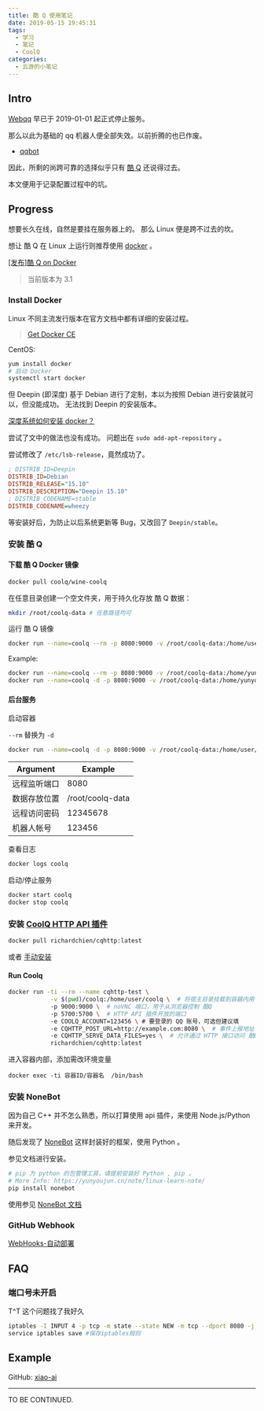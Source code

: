 ```yaml
---
title: 酷 Q 使用笔记
date: 2019-05-15 19:45:31
tags:
  - 学习
  - 笔记
  - CoolQ
categories:
  - 云游的小笔记
---
```


<!-- updated: 2020-04-03 19:45:31 -->

## Intro

[Webqq](https://web2.qq.com/) 早已于 2019-01-01 起正式停止服务。

那么以此为基础的 qq 机器人便全部失效。以前折腾的也已作废。

- [qqbot](https://github.com/pandolia/qqbot)

因此，所剩的尚跨可靠的选择似乎只有 [酷 Q](https://cqp.cc/) 还说得过去。

本文便用于记录配置过程中的坑。

<!-- more -->

## Progress

想要长久在线，自然是要挂在服务器上的。
那么 Linux 便是跨不过去的坎。

想让 酷 Q 在 Linux 上运行则推荐使用 [docker](https://www.docker.com/) 。

[[发布]酷 Q on Docker](https://cqp.cc/t/34558)

> 当前版本为 3.1

### Install Docker

Linux 不同主流发行版本在官方文档中都有详细的安装过程。

> [Get Docker CE](https://docs.docker.com/install/linux/docker-ce/debian/)

CentOS:

```sh
yum install docker
# 启动 Docker
systemctl start docker
```

但 Deepin (即深度) 基于 Debian 进行了定制，本以为按照 Debian 进行安装就可以，但没能成功。
无法找到 Deepin 的安装版本。

[深度系统如何安装 docker？](https://bbs.deepin.org/forum.php?mod=viewthread&tid=139514&page=1&authorid=76809)

尝试了文中的做法也没有成功。
问题出在 `sudo add-apt-repository` 。

尝试修改了 `/etc/lsb-release`，竟然成功了。

```ini
; DISTRIB_ID=Deepin
DISTRIB_ID=Debian
DISTRIB_RELEASE="15.10"
DISTRIB_DESCRIPTION="Deepin 15.10"
; DISTRIB_CODENAME=stable
DISTRIB_CODENAME=wheezy
```

等安装好后，为防止以后系统更新等 Bug，又改回了 `Deepin/stable`。

### 安装 酷 Q

#### 下载 酷 Q Docker 镜像

```sh
docker pull coolq/wine-coolq
```

在任意目录创建一个空文件夹，用于持久化存放 酷 Q 数据：

```sh
mkdir /root/coolq-data # 任意路径均可
```

运行 酷 Q 镜像

```sh
docker run --name=coolq --rm -p 8080:9000 -v /root/coolq-data:/home/user/coolq -e VNC_PASSWD=12345678 -e COOLQ_ACCOUNT=123456 coolq/wine-coolq
```

Example:

```sh
docker run --name=coolq --rm -p 8080:9000 -v /root/coolq-data:/home/yunyou/coolq -e VNC_PASSWD=yunyou -e COOLQ_ACCOUNT=xiaoai coolq/wine-coolq
docker run --name=coolq -d -p 8080:9000 -v /root/coolq-data:/home/yunyou/coolq -e VNC_PASSWD=yunyou -e COOLQ_ACCOUNT=xiaoai coolq/wine-coolq
```

#### 后台服务

启动容器

`--rm` 替换为 `-d`

```sh
docker run --name=coolq -d -p 8080:9000 -v /root/coolq-data:/home/user/coolq -e VNC_PASSWD=12345678 -e COOLQ_ACCOUNT=123456 coolq/wine-coolq
```

| Argument     | Example          |
| ------------ | ---------------- |
| 远程监听端口 | 8080             |
| 数据存放位置 | /root/coolq-data |
| 远程访问密码 | 12345678         |
| 机器人帐号   | 123456           |

查看日志

```sh
docker logs coolq
```

启动/停止服务

```sh
docker start coolq
docker stop coolq
```

### 安装 [CoolQ HTTP API 插件](https://cqhttp.cc/)

```sh
docker pull richardchien/cqhttp:latest
```

或者 [手动安装](https://cqhttp.cc/docs/4.10/#/?id=手动安装)

#### Run Coolq

```sh
docker run -ti --rm --name cqhttp-test \
            -v $(pwd)/coolq:/home/user/coolq \  # 将宿主目录挂载到容器内用于持久化 酷Q 的程序文件
            -p 9000:9000 \  # noVNC 端口，用于从浏览器控制 酷Q
            -p 5700:5700 \  # HTTP API 插件开放的端口
            -e COOLQ_ACCOUNT=123456 \ # 要登录的 QQ 账号，可选但建议填
            -e CQHTTP_POST_URL=http://example.com:8080 \  # 事件上报地址
            -e CQHTTP_SERVE_DATA_FILES=yes \  # 允许通过 HTTP 接口访问 酷Q 数据文件
            richardchien/cqhttp:latest
```

进入容器内部，添加需改环境变量

```sj
docker exec -ti 容器ID/容器名  /bin/bash
```

### 安装 NoneBot

因为自己 C++ 并不怎么熟悉，所以打算使用 api 插件，来使用 Node.js/Python 来开发。

随后发现了 [NoneBot](https://github.com/richardchien/nonebot) 这样封装好的框架，使用 Python 。

参见文档进行安装。

```sh
# pip 为 python 的包管理工具，请提前安装好 Python , pip 。
# More Info: https://yunyoujun.cn/note/linux-learn-note/
pip install nonebot
```

使用参见 [NoneBot 文档](https://nonebot.cqp.moe/)

### GitHub Webhook

[WebHooks-自动部署](https://yunyoujun.cn/project/QQ-XiaoAi/#WebHooks-自动部署)

## FAQ

### 端口号未开启

T^T 这个问题找了我好久

```sh
iptables -I INPUT 4 -p tcp -m state --state NEW -m tcp --dport 8080 -j ACCEPT
service iptables save #保存iptables规则
```

## Example

GitHub: [xiao-ai](https://github.com/YunYouJun/xiao-ai)

---

TO BE CONTINUED.
